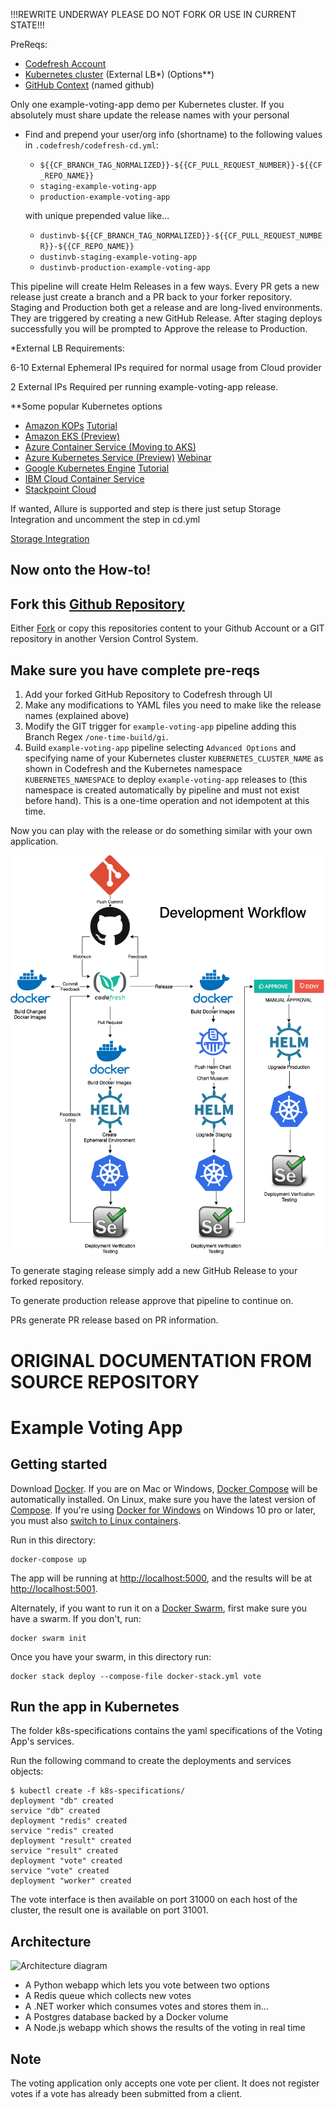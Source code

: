 !!!REWRITE UNDERWAY PLEASE DO NOT FORK OR USE IN CURRENT STATE!!!

PreReqs:

* [Codefresh Account](https://g.codefresh.io/signup)
* [Kubernetes cluster](https://kubernetes.io/) (External LB*) (Options**)
* [GitHub Context](https://codefresh.io/docs/docs/integrations/git-providers/#github) (named github)

Only one example-voting-app demo per Kubernetes cluster.
If you absolutely must share update the release names with your personal
  - Find and prepend your user/org info (shortname) to the following values in `.codefresh/codefresh-cd.yml`:
    - `${{CF_BRANCH_TAG_NORMALIZED}}-${{CF_PULL_REQUEST_NUMBER}}-${{CF_REPO_NAME}}`
    - `staging-example-voting-app`
    - `production-example-voting-app` 
    
    with unique prepended value like...
    - `dustinvb-${{CF_BRANCH_TAG_NORMALIZED}}-${{CF_PULL_REQUEST_NUMBER}}-${{CF_REPO_NAME}}`
    - `dustinvb-staging-example-voting-app`
    - `dustinvb-production-example-voting-app`

This pipeline will create Helm Releases in a few ways.
Every PR gets a new release just create a branch and a PR back to your forker repository.
Staging and Production both get a release and are long-lived environments.
They are triggered by creating a new GitHub Release.
After staging deploys successfully you will be prompted to Approve the release to Production.

*External LB Requirements:

6-10 External Ephemeral IPs required for normal usage from Cloud provider

2 External IPs Required per running example-voting-app release.

**Some popular Kubernetes options

* [Amazon KOPs](https://github.com/kubernetes/kops) [Tutorial](https://codefresh.io/kubernetes-tutorial/tutorial-deploying-kubernetes-to-aws-using-kops/)
* [Amazon EKS (Preview)](https://aws.amazon.com/eks/)
* [Azure Container Service (Moving to AKS)](https://docs.microsoft.com/en-us/azure/container-service/kubernetes/container-service-kubernetes-walkthrough)
* [Azure Kubernetes Service (Preview)](https://docs.microsoft.com/en-us/azure/aks/) [Webinar](https://codefresh.io/webinars/devops_kubernetes_helm/)
* [Google Kubernetes Engine](https://cloud.google.com/kubernetes-engine/) [Tutorial](https://codefresh.io/kubernetes-tutorial/get-first-app-running-kubernetes-codefresh-google-container-engine/)
* [IBM Cloud Container Service](https://www.ibm.com/cloud/container-service)
* [Stackpoint Cloud](https://stackpoint.io/)

If wanted, Allure is supported and step is there just setup Storage Integration and uncomment the step in cd.yml

[Storage Integration](https://codefresh.io/docs/docs/testing/test-reports)

Now onto the How-to!
----

Fork this [Github Repository](https://github.com/codefresh-contrib/example-voting-app)
----
Either [Fork](https://help.github.com/articles/fork-a-repo/) or copy this repositories content to your Github Account or a GIT repository in another Version Control System.


Make sure you have complete pre-reqs
----

1. Add your forked GitHub Repository to Codefresh through UI
1. Make any modifications to YAML files you need to make like the release names (explained above)
1. Modify the GIT trigger for `example-voting-app` pipeline adding this Branch Regex `/one-time-build/gi`.
1. Build `example-voting-app` pipeline selecting `Advanced Options` and specifying name of your Kubernetes cluster `KUBERNETES_CLUSTER_NAME` as shown in Codefresh and the Kubernetes namespace `KUBERNETES_NAMESPACE` to deploy `example-voting-app` releases to (this namespace is created automatically by pipeline and must not exist before hand).  This is a one-time operation and not idempotent at this time.

Now you can play with the release or do something similar with your own application.

![Development Workflow](eva-dev-workflow.png)

To generate staging release simply add a new GitHub Release to your forked repository.

To generate production release approve that pipeline to continue on.

PRs generate PR release based on PR information.

ORIGINAL DOCUMENTATION FROM SOURCE REPOSITORY
=========

Example Voting App
=========

Getting started
---------------

Download [Docker](https://www.docker.com/products/overview). If you are on Mac or Windows, [Docker Compose](https://docs.docker.com/compose) will be automatically installed. On Linux, make sure you have the latest version of [Compose](https://docs.docker.com/compose/install/). If you're using [Docker for Windows](https://docs.docker.com/docker-for-windows/) on Windows 10 pro or later, you must also [switch to Linux containers](https://docs.docker.com/docker-for-windows/#switch-between-windows-and-linux-containers).

Run in this directory:
```
docker-compose up
```
The app will be running at [http://localhost:5000](http://localhost:5000), and the results will be at [http://localhost:5001](http://localhost:5001).

Alternately, if you want to run it on a [Docker Swarm](https://docs.docker.com/engine/swarm/), first make sure you have a swarm. If you don't, run:
```
docker swarm init
```
Once you have your swarm, in this directory run:
```
docker stack deploy --compose-file docker-stack.yml vote
```

Run the app in Kubernetes
-------------------------

The folder k8s-specifications contains the yaml specifications of the Voting App's services.

Run the following command to create the deployments and services objects:
```
$ kubectl create -f k8s-specifications/
deployment "db" created
service "db" created
deployment "redis" created
service "redis" created
deployment "result" created
service "result" created
deployment "vote" created
service "vote" created
deployment "worker" created
```

The vote interface is then available on port 31000 on each host of the cluster, the result one is available on port 31001.

Architecture
-----

![Architecture diagram](architecture.png)

* A Python webapp which lets you vote between two options
* A Redis queue which collects new votes
* A .NET worker which consumes votes and stores them in…
* A Postgres database backed by a Docker volume
* A Node.js webapp which shows the results of the voting in real time


Note
----

The voting application only accepts one vote per client. It does not register votes if a vote has already been submitted from a client.
